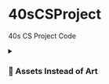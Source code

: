 # 40sCSProject
40s CS Project Code

<details>
 <summary><h3> 🎀 Assets Instead of Art</h3></summary>
  <br > fonts
  [https://assetstore.unity.com/packages/2d/fonts/pixel-font-tripfive-64734]
  cursors - [https://assetstore.unity.com/packages/2d/gui/icons/pixel-cursors-109256]
  scenes
  [https://assetstore.unity.com/packages/2d/gui/icons/2d-amulets-kit-196010]
  [https://assetstore.unity.com/packages/2d/characters/retro-act-rpg-sprite-pack-01-71965]
  goth castle - [https://assetstore.unity.com/packages/2d/characters/medieval-king-pack-2-174863]
  goth town - [https://assetstore.unity.com/packages/2d/characters/gothicvania-town-101407]
  [https://assetstore.unity.com/packages/2d/characters/warped-caves-103250]
  [https://assetstore.unity.com/packages/2d/characters/sunny-land-forest-108124]
  [https://assetstore.unity.com/packages/2d/characters/warrior-free-asset-195707]
  castle - [https://assetstore.unity.com/packages/2d/environments/rogue-fantasy-castle-164725]
</details>
